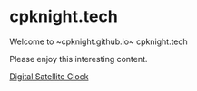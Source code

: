 # cpknight.tech

Welcome to ~cpknight.github.io~ cpknight.tech

Please enjoy this interesting content.

[Digital Satellite Clock](digital-satellite-clock/)
